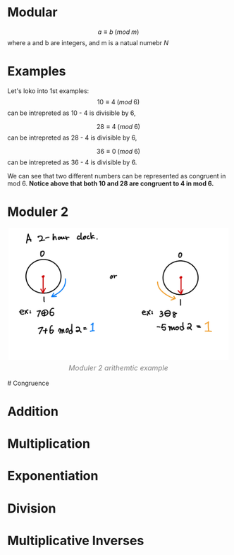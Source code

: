 # Modular 

$$ a \equiv b \;(mod\; m) $$ where a and b are integers, and m is a natual numebr $N$

# Examples
Let's loko into 1st examples: 
$$ 10 \equiv 4 \;(mod\; 6) $$
can be intrepreted as 10 - 4 is divisible by 6,

$$ 28 \equiv 4 \;(mod\; 6) $$
can be intrepreted as 28 - 4 is divisible by 6,

$$ 36 \equiv 0 \;(mod\; 6) $$
can be intrepreted as 36 - 4 is divisible by 6.

We can see that two different numbers can be represented as congruent in mod 6. **Notice above that both 10 and 28 are congruent to 4 in mod 6.**

# Moduler 2 

<div style="text-align: center;">
    <img src="../../Quantum_Algorithm_101/images/moduler_2.jpg" alt="moduler_2" style="width: 500px; height: 300px;">
    <p style="font-size: 16px; font-style: italic; color: gray; margin-top: 5px;">
        Moduler 2 arithemtic example
    </p>
</div>
# Congruence

# Addition

# Multiplication

# Exponentiation

# Division

# Multiplicative Inverses